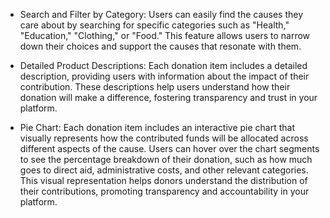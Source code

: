 - Search and Filter by Category: Users can easily find the causes they care about by searching for specific categories such as "Health," "Education," "Clothing," or "Food." This feature allows users to narrow down their choices and support the causes that resonate with them.

- Detailed Product Descriptions: Each donation item includes a detailed description, providing users with information about the impact of their contribution. These descriptions help users understand how their donation will make a difference, fostering transparency and trust in your platform.

- Pie Chart: Each donation item includes an interactive pie chart that visually represents how the contributed funds will be allocated across different aspects of the cause. Users can hover over the chart segments to see the percentage breakdown of their donation, such as how much goes to direct aid, administrative costs, and other relevant categories. This visual representation helps donors understand the distribution of their contributions, promoting transparency and accountability in your platform.